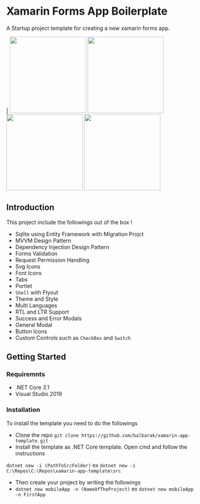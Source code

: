 # Xamarin Forms App Boilerplate

A Startup project template for creating a new xamarin forms app.

| <img src="https://balbarakdata.blob.core.windows.net/images/screen2.png" width=200/> <img src="https://balbarakdata.blob.core.windows.net/images/screen3.png" width=200/> <img src="https://balbarakdata.blob.core.windows.net/images/screen1.png" width=200/> <img src="https://balbarakdata.blob.core.windows.net/images/screen4.png" width=200/>


## Introduction

This project include the followings out of the box !

* Sqlite using Entity Framework with Migration Projct
* MVVM Design Pattern
* Dependency Injection Design Pattern
* Forms Validation
* Request Permission Handling
* Svg Icons
* Font Icons
* Tabs
* Portlet
* `Shell` with Flyout
* Theme and Style
* Multi Languages
* RTL and LTR Support
* Success and Error Modals
* General Modal
* Button Icons
* Custom Controls such as `CheckBox` and `Switch`


## Getting Started

### Requiremnts 
* .NET Core 3.1
* Visual Studio 2019 

### Installation

To install the template you need to do the followings

* Clone the repo `git clone https://github.com/balbarak/xamarin-app-template.git`
* Install the template as .NET Core template. Open cmd and follow the instructions

 `dotnet new -i (PathToSrcFolder)` ex `dotnet new -i C:\Repos\C:\Repos\xamarin-app-template\src`

 * Then create your project by writing the followings
 * `dotnet new mobileApp -n (NameOfTheProject)` ex `dotnet new mobileApp -n FirstApp`





